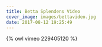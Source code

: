 ```yaml
---
title: Betta Splendens Video
cover_image: images/bettavideo.jpg
date: 2017-08-12 19:25:49
---
```

{% owl vimeo 229405120 %}
